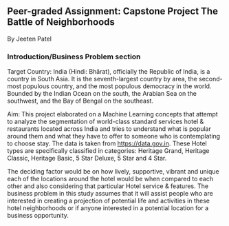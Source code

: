 ## Peer-graded Assignment: Capstone Project The Battle of Neighborhoods
By Jeeten Patel

### Introduction/Business Problem section

Target Country: India (Hindi: Bhārat), officially the Republic of India, is a country in South Asia. It is the seventh-largest country by area, the second-most populous country, and the most populous democracy in the world. Bounded by the Indian Ocean on the south, the Arabian Sea on the southwest, and the Bay of Bengal on the southeast.

Aim: This project elaborated on a Machine Learning concepts that attempt to analyze the segmentation of world-class standard services hotel & restaurants located across India and tries to understand what is popular around them and what they have to offer to someone who is contemplating to choose stay. The data is taken from https://data.gov.in. These Hotel types are specifically classified in categories: Heritage Grand, Heritage Classic, Heritage Basic, 5 Star Deluxe, 5 Star and 4 Star.

The deciding factor would be on how lively, supportive, vibrant and unique each of the locations around the hotel would be when compared to each other and also considering that particular Hotel service & features. The business problem in this study assumes that it will assist people who are interested in creating a projection of potential life and activities in these hotel neighborhoods or if anyone interested in a potential location for a business opportunity.

